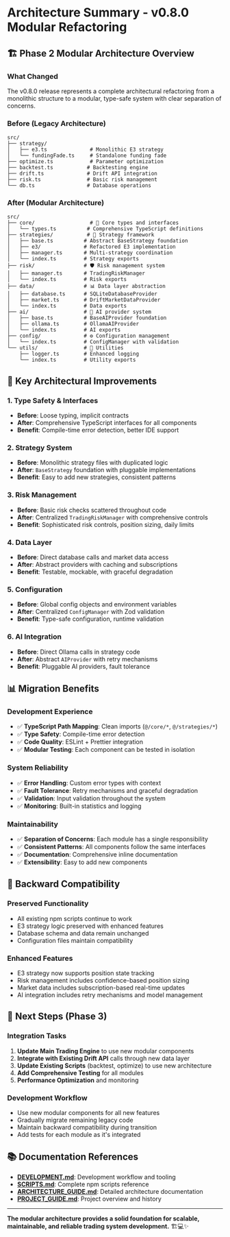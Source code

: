 # Architecture Summary - v0.8.0 Modular Refactoring

## 🏗️ **Phase 2 Modular Architecture Overview**

### **What Changed**
The v0.8.0 release represents a complete architectural refactoring from a monolithic structure to a modular, type-safe system with clear separation of concerns.

### **Before (Legacy Architecture)**
```
src/
├── strategy/
│   ├── e3.ts              # Monolithic E3 strategy
│   └── fundingFade.ts     # Standalone funding fade
├── optimize.ts            # Parameter optimization
├── backtest.ts           # Backtesting engine
├── drift.ts              # Drift API integration
├── risk.ts               # Basic risk management
└── db.ts                 # Database operations
```

### **After (Modular Architecture)**
```
src/
├── core/                  # 🎯 Core types and interfaces
│   └── types.ts          # Comprehensive TypeScript definitions
├── strategies/           # 🎲 Strategy framework
│   ├── base.ts          # Abstract BaseStrategy foundation
│   ├── e3/              # Refactored E3 implementation
│   ├── manager.ts       # Multi-strategy coordination
│   └── index.ts         # Strategy exports
├── risk/                # 🛡️ Risk management system
│   ├── manager.ts       # TradingRiskManager
│   └── index.ts         # Risk exports
├── data/                # 📊 Data layer abstraction
│   ├── database.ts      # SQLiteDatabaseProvider
│   ├── market.ts        # DriftMarketDataProvider
│   └── index.ts         # Data exports
├── ai/                  # 🤖 AI provider system
│   ├── base.ts          # BaseAIProvider foundation
│   ├── ollama.ts        # OllamaAIProvider
│   └── index.ts         # AI exports
├── config/              # ⚙️ Configuration management
│   └── index.ts         # ConfigManager with validation
└── utils/               # 🔧 Utilities
    ├── logger.ts        # Enhanced logging
    └── index.ts         # Utility exports
```

## 🎯 **Key Architectural Improvements**

### **1. Type Safety & Interfaces**
- **Before**: Loose typing, implicit contracts
- **After**: Comprehensive TypeScript interfaces for all components
- **Benefit**: Compile-time error detection, better IDE support

### **2. Strategy System**
- **Before**: Monolithic strategy files with duplicated logic
- **After**: `BaseStrategy` foundation with pluggable implementations
- **Benefit**: Easy to add new strategies, consistent patterns

### **3. Risk Management**
- **Before**: Basic risk checks scattered throughout code
- **After**: Centralized `TradingRiskManager` with comprehensive controls
- **Benefit**: Sophisticated risk controls, position sizing, daily limits

### **4. Data Layer**
- **Before**: Direct database calls and market data access
- **After**: Abstract providers with caching and subscriptions
- **Benefit**: Testable, mockable, with graceful degradation

### **5. Configuration**
- **Before**: Global config objects and environment variables
- **After**: Centralized `ConfigManager` with Zod validation
- **Benefit**: Type-safe configuration, runtime validation

### **6. AI Integration**
- **Before**: Direct Ollama calls in strategy code
- **After**: Abstract `AIProvider` with retry mechanisms
- **Benefit**: Pluggable AI providers, fault tolerance

## 📊 **Migration Benefits**

### **Development Experience**
- ✅ **TypeScript Path Mapping**: Clean imports (`@/core/*`, `@/strategies/*`)
- ✅ **Type Safety**: Compile-time error detection
- ✅ **Code Quality**: ESLint + Prettier integration
- ✅ **Modular Testing**: Each component can be tested in isolation

### **System Reliability**
- ✅ **Error Handling**: Custom error types with context
- ✅ **Fault Tolerance**: Retry mechanisms and graceful degradation
- ✅ **Validation**: Input validation throughout the system
- ✅ **Monitoring**: Built-in statistics and logging

### **Maintainability**
- ✅ **Separation of Concerns**: Each module has a single responsibility
- ✅ **Consistent Patterns**: All components follow the same interfaces
- ✅ **Documentation**: Comprehensive inline documentation
- ✅ **Extensibility**: Easy to add new components

## 🔄 **Backward Compatibility**

### **Preserved Functionality**
- All existing npm scripts continue to work
- E3 strategy logic preserved with enhanced features
- Database schema and data remain unchanged
- Configuration files maintain compatibility

### **Enhanced Features**
- E3 strategy now supports position state tracking
- Risk management includes confidence-based position sizing
- Market data includes subscription-based real-time updates
- AI integration includes retry mechanisms and model management

## 🚀 **Next Steps (Phase 3)**

### **Integration Tasks**
1. **Update Main Trading Engine** to use new modular components
2. **Integrate with Existing Drift API** calls through new data layer
3. **Update Existing Scripts** (backtest, optimize) to use new architecture
4. **Add Comprehensive Testing** for all modules
5. **Performance Optimization** and monitoring

### **Development Workflow**
- Use new modular components for all new features
- Gradually migrate remaining legacy code
- Maintain backward compatibility during transition
- Add tests for each module as it's integrated

## 📚 **Documentation References**

- **[DEVELOPMENT.md](./DEVELOPMENT.md)**: Development workflow and tooling
- **[SCRIPTS.md](./SCRIPTS.md)**: Complete npm scripts reference
- **[ARCHITECTURE_GUIDE.md](./ARCHITECTURE_GUIDE.md)**: Detailed architecture documentation
- **[PROJECT_GUIDE.md](./PROJECT_GUIDE.md)**: Project overview and history

---

**The modular architecture provides a solid foundation for scalable, maintainable, and reliable trading system development.** 🏗️💻✨
